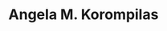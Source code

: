 ---
layout: layouts/profile.liquid
title: Angela M. Korompilas
id: angela_m_korompilas
prefix: 
first: Angela
middle: M.
last: Korompilas
suffix: 
currentTitle: Partner at CEO Coaching International | Former CEO
currentOrg: CEO Coaching International
bio: Highly respected, customer focused, collaborative CEO and advisor with 25 years of experience building teams and propelling profitable growth. Engaged board member who enjoys providing strategic support to drive operational improvement and market share expansion.<br /><br />Summary&#58;<br /><br />Successful executive career leading global teams while interfacing with the Board of Directors and deftly navigating a complex shareholder community at a $1B privately held company.<br />Driving topline growth<br />Streamlining processes to improve productivity<br />Nurturing talent and associate morale<br />Strengthening the end-to-end customer experience and relationships<br /><br />Relevant Skills&#58;<br /><br />P&amp;L Management<br />Executive leadership<br />Business development<br />International operations<br />Strategic partnerships/M&amp;A<br />Change management<br />Family business<br />Global Sales and Distribution<br /><br />Honors&#58;<br /><br />Ernst &amp; Young Entrepreneur of the Year Midwest Finalist 2018<br />Hotel Management’s 30 Most Influential Women in Hospitality Award 2017<br /><br />Education&#58;<br /><br />Northwestern University, Kellogg School of Management, Chicago<br /><br />Kellogg Management Institute – Certificate program 2009-2010<br /><br />Governing Family Business – Certificate program 2016<br /><br />University of Illinois, Chicago - Bachelor of Science, 1996<br /><br />Key Career Successes&#58;<br /><br />American Hotel Register Company<br /><br />World’s largest, privately held, global hospitality supply distributor<br /><br />1996 – 2021<br /><br />• CEO &amp; PRESIDENT 2014 – 2021<br /><br />• COO &amp; EXECUTIVE VICE PRESIDENT 2012 – 2013<br /><br />• SVP MARKETING &amp; CORPORATE STRATEGY 2010 – 2011<br /><br />• VICE PRESIDENT NATIONAL ACCOUNTS 2007 – 2009<br /><br />• EARLY CAREER SALES AND NATIONAL ACCOUNT LEADERSHIP 1996 – 2006<br /><br />Scope&#58; 10 direct reports · 1000 associates · $1B in revenue · 7 key global offices (Chicago, Amsterdam, Dubai, Singapore, Bangkok, Melbourne, Shanghai) <br /><br />Business Transformation/Change Management<br /><br />Led the international expansion of the company via multiple acquisitions, championed the multi-year, $60MM SAP infrastructure implementation and digital transformation, created and launched retail sales channel to diversify customer base with EBITDA conversions seven times greater than core business.<br /><br />Financial Performance Improvement<br /><br />Achieved record top and bottom-line results, improving EBITDA by 50% by introducing an integrated business process, spearheading the implementations of pricing optimization software and warehouse/transportation management systems. Spearheaded strategic sourcing and rationalization yielding $3MM in cost savings. Launched multi-channel marketing approach which grew online revenues from 20% to over 80% of total sales volume.<br /><br />Strategic Partnerships/Stakeholder Relations<br /><br />Fostered loyalty and commitment amongst associates, while cultivating positive and productive relationships with global hospitality leaders such as Marriott, IHG, Hilton and Radisson, strategic supplier partners and shareholders. Initiated and led the shareholders through a family business continuity project that included formation of a family council, board and business employment policies, share buyback agreement and chairman succession plan.<br /><br />Business Development<br /><br />Drove $50MM of incremental business with strategic customers such as Avendra, Hilton and Starwood. Secured Marriott Revive contract valued at over $60MM. Accountable for the vision and strategy necessary to grow the large-chain hospitality division from $150MM to $300MM while VP of National Accounts. Launched business branches in the Middle East, India and Australia, growing sales from $5MM to $28MM in three years.<br /><br />International Expansion and M&amp;A<br /><br />Led the acquisitions of Intros Hotel Supplies (Amsterdam) and Woleco Hotel Supplies (Singapore and China). Successfully integrated acquired companies financially, operationally and culturally into American Hotel resulting in a shared financial and supply chain service model, a maximized sales approach and aligned teams.<br /><br />Team/Culture Building &amp; Diversity Champion<br /><br />Achieved best in class associate engagement scores – repeatedly over 80% annually. Successfully retained 95% of high potential associates. Successfully integrated internationally acquired teams into transformed culture of integrity, accountability and transparency. Increased gender diversity amongst the leadership throughout organization from 20% to over 50%.<br /><br />BOARDS AND SELECT MEMBERSHIPS<br /><br />Young President’s Organization (YPO) 2015 - Present<br /><br />Economic Club of Chicago 2017 – Present<br /><br />Kellogg Women’s Network 2009 – Present<br /><br />The Chicago Network, Engagement Committee Member 2017 – Present<br /><br />International Hotel Supply, Corporate Director 2014-2021<br /><br />Avendra LLC Advisory Board 2013 - 2020<br /><br />Chicago Botanic Garden, Director, Personnel &amp; Compensation Committee Chair 2015-2019<br /><br />Inteplast Advisory Board 2014 - 2019
linkedin: https://www.linkedin.com/in/angela-korompilas-6206579/
tiktok: 
twitter: 
aboutme: 
insta: 
orgURL: https://ceocoachinginternational.com/coach/angela-korompilas/
snapchat: 
personalURL: 
smallHeadshotURL: assets/images/headshots/Prof%20pic%201_converted_scaled.avif
originalHeadshotURL: assets/images/headshots/Prof%20pic%201_converted_scaled.avif
tags-experience: 
 - B2B
 - B2C
 - Business Development
 - Digital Transformation
 - Global
 - Governance
 - International
 - Marketing
 - P&L&#58; $0-$500M
 - P&L&#58; $500M-$1B
 - Private Companies
 - Public Companies
 - Supply Chain
 - Transformational and Growth
 - Turnaround
 - B2B
 - Business Development
 - Global
 - International
 - Mergers & Acquisitions
 - P&L&#58; $500M-$1B
 - Private Companies
 - Supply Chain
 - Transformational and Growth
tags-current-industries: 
tags-current-position: 
 - Partner
tags-past-industries: 
 - Amusement, Gambling, and Recreation Industries
 - Hospitality/Food Services
 - Leisure and Hospitality
 - Marketing/Sales
 - Transportation and Warehousing
 - Truck Transportation
 - Warehousing and Storage
tags-past-position: 
 - CEO / Chief Executive Officer
 - COO / Chief Operating Officer
 - EVP / Executive Vice President
 - President
 - SVP / Senior Vice President
 - VP / Vice President
tags-current-board-service: 
tags-past-board-service: 
    - Corporate Private
    - Nonprofit
boards-current-corporate-private: 
boards-current-corporate-public: 
boards-current-nonprofit: 
boards-current-privateequity: 
boards-current-spac: 
boards-current-vc: 
boards-past-corporate-private: 
 - International Hotel Supply, Member
boards-past-corporate-public: 
boards-past-nonprofit: 
 - Chicago Botanic Garden, Chair - Personnel and Compensation Committee
boards-past-privateequity: 
boards-past-spac: 
boards-past-vc: 
---